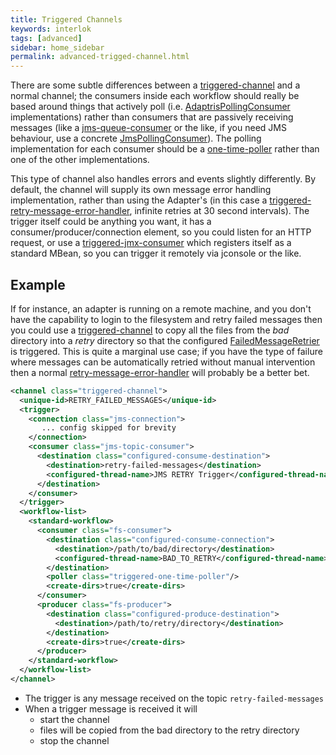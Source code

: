 ```yaml
---
title: Triggered Channels
keywords: interlok
tags: [advanced]
sidebar: home_sidebar
permalink: advanced-trigged-channel.html
---
```


There are some subtle differences between a [triggered-channel][] and a normal channel; the consumers inside each workflow should really be based around things that actively poll (i.e. [AdaptrisPollingConsumer][] implementations) rather than consumers that are passively receiving messages (like a [jms-queue-consumer][] or the like, if you need JMS behaviour, use a concrete [JmsPollingConsumer][]). The polling implementation for each consumer should be a [one-time-poller][] rather than one of the other implementations.

This type of channel also handles errors and events slightly differently. By default, the channel will supply its own message error handling implementation, rather than using the Adapter's (in this case a [triggered-retry-message-error-handler][], infinite retries at 30 second intervals). The trigger itself could be anything you want, it has a consumer/producer/connection element, so you could listen for an HTTP request, or use a [triggered-jmx-consumer][] which registers itself as a standard MBean, so you can trigger it remotely via jconsole or the like.

## Example ##

If for instance, an adapter is running on a remote machine, and you don't have the capability to login to the filesystem and retry failed messages then you could use a [triggered-channel][] to copy all the files from the _bad_ directory into a _retry_ directory so that the configured [FailedMessageRetrier][] is triggered. This is quite a marginal use case; if you have the type of failure where messages can be automatically retried without manual intervention then a normal [retry-message-error-handler][] will probably be a better bet.

```xml
<channel class="triggered-channel">
  <unique-id>RETRY_FAILED_MESSAGES</unique-id>
  <trigger>
    <connection class="jms-connection">
       ... config skipped for brevity
    </connection>
    <consumer class="jms-topic-consumer">
      <destination class="configured-consume-destination">
        <destination>retry-failed-messages</destination>
        <configured-thread-name>JMS RETRY Trigger</configured-thread-name>
      </destination>
    </consumer>
  </trigger>
  <workflow-list>
    <standard-workflow>
      <consumer class="fs-consumer">
        <destination class="configured-consume-connection">
          <destination>/path/to/bad/directory</destination>
          <configured-thread-name>BAD_TO_RETRY</configured-thread-name>
        </destination>
        <poller class="triggered-one-time-poller"/>
        <create-dirs>true</create-dirs>
      </consumer>
      <producer class="fs-producer">
        <destination class="configured-produce-destination">
          <destination>/path/to/retry/directory</destination>
        </destination>
        <create-dirs>true</create-dirs>
      </producer>
    </standard-workflow>
  </workflow-list>
</channel>
```
- The trigger is any message received on the topic `retry-failed-messages`
- When a trigger message is received it will
    - start the channel
    - files will be copied from the bad directory to the retry directory
    - stop the channel


[triggered-channel]: http://development.adaptris.net/javadocs/v3-snapshot/optional/triggered/com/adaptris/core/triggered/TriggeredChannel.html
[AdaptrisPollingConsumer]: http://development.adaptris.net/javadocs/v3-snapshot/Interlok-API/com/adaptris/core/AdaptrisPollingConsumer.html
[jms-queue-consumer]: http://development.adaptris.net/javadocs/v3-snapshot/Interlok-API/com/adaptris/core/jms/PtpConsumer.html
[one-time-poller]: http://development.adaptris.net/javadocs/v3-snapshot/optional/triggered/com/adaptris/core/triggered/OneTimePoller.html
[triggered-retry-message-error-handler]: http://development.adaptris.net/javadocs/v3-snapshot/optional/triggered/com/adaptris/core/triggered/RetryMessageErrorHandler.html
[triggered-jmx-consumer]: http://development.adaptris.net/javadocs/v3-snapshot/optional/triggered/com/adaptris/core/triggered/JmxConsumer.html
[FailedMessageRetrier]: http://development.adaptris.net/javadocs/v3-snapshot/Interlok-API/com/adaptris/core/FailedMessageRetrier.html
[retry-message-error-handler]: http://development.adaptris.net/javadocs/v3-snapshot/Interlok-API/com/adaptris/core/RetryMessageErrorHandler.html
[JmsPollingConsumer]: http://development.adaptris.net/javadocs/v3-snapshot/Interlok-API/com/adaptris/core/jms/JmsPollingConsumer.html